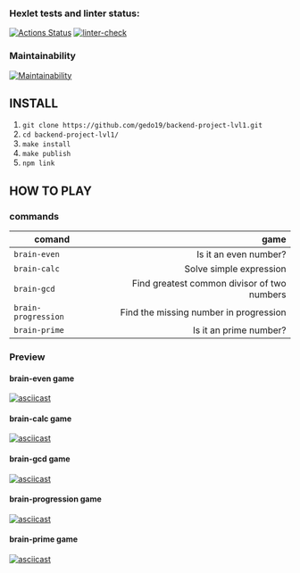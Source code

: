 ### Hexlet tests and linter status:

[![Actions Status](https://github.com/gedo19/backend-project-lvl1/workflows/hexlet-check/badge.svg)](https://github.com/gedo19/backend-project-lvl1/actions)
[![linter-check](https://github.com/gedo19/backend-project-lvl1/actions/workflows/github-actions.yml/badge.svg?event=push)](https://github.com/gedo19/backend-project-lvl1/actions/workflows/github-actions.yml)

### Maintainability

[![Maintainability](https://api.codeclimate.com/v1/badges/8c57ceebc0e934b85f8a/maintainability)](https://codeclimate.com/github/gedo19/backend-project-lvl1/maintainability)

## INSTALL

1. `git clone https://github.com/gedo19/backend-project-lvl1.git`
2. `cd backend-project-lvl1/`
3. `make install`
4. `make publish`
5. `npm link`

## HOW TO PLAY

### commands

| comand      | game |
| --------- | -----:|
| `brain-even`  | Is it an even number? |
| `brain-calc`     | Solve simple expression |
| `brain-gcd`      | Find greatest common divisor of two numbers |
| `brain-progression`  | Find the missing number in progression |
| `brain-prime`     | Is it an prime number? |

### Preview

#### brain-even game

[![asciicast](https://asciinema.org/a/445150.svg)](https://asciinema.org/a/445150)

#### brain-calc game

[![asciicast](https://asciinema.org/a/445151.svg)](https://asciinema.org/a/445151)

#### brain-gcd game

[![asciicast](https://asciinema.org/a/445152.svg)](https://asciinema.org/a/445152)

#### brain-progression game

[![asciicast](https://asciinema.org/a/445393.svg)](https://asciinema.org/a/445393)

#### brain-prime game

[![asciicast](https://asciinema.org/a/445396.svg)](https://asciinema.org/a/445396)

